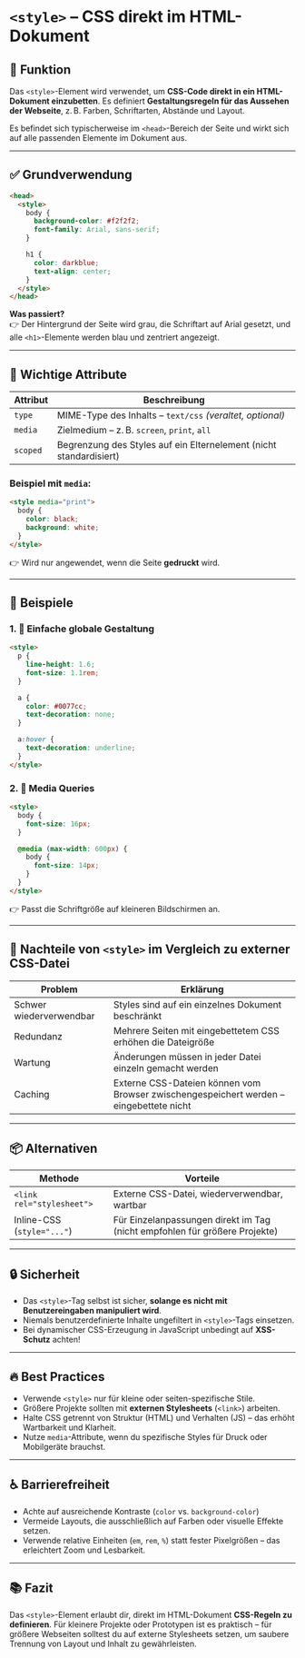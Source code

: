 # `<style>` – CSS direkt im HTML-Dokument

## 🧩 Funktion

Das `<style>`-Element wird verwendet, um **CSS-Code direkt in ein HTML-Dokument einzubetten**. Es definiert **Gestaltungsregeln für das Aussehen der Webseite**, z. B. Farben, Schriftarten, Abstände und Layout.

Es befindet sich typischerweise im `<head>`-Bereich der Seite und wirkt sich auf alle passenden Elemente im Dokument aus.

---

## ✅ Grundverwendung

```html
<head>
  <style>
    body {
      background-color: #f2f2f2;
      font-family: Arial, sans-serif;
    }

    h1 {
      color: darkblue;
      text-align: center;
    }
  </style>
</head>
```

**Was passiert?**  
👉 Der Hintergrund der Seite wird grau, die Schriftart auf Arial gesetzt, und alle `<h1>`-Elemente werden blau und zentriert angezeigt.

---

## 🔧 Wichtige Attribute

| Attribut | Beschreibung |
|----------|--------------|
| `type`   | MIME-Type des Inhalts – `text/css` *(veraltet, optional)* |
| `media`  | Zielmedium – z. B. `screen`, `print`, `all` |
| `scoped`| Begrenzung des Styles auf ein Elternelement (nicht standardisiert) |

### Beispiel mit `media`:

```html
<style media="print">
  body {
    color: black;
    background: white;
  }
</style>
```

👉 Wird nur angewendet, wenn die Seite **gedruckt** wird.

---

## 🧪 Beispiele

### 1. 🎨 Einfache globale Gestaltung

```html
<style>
  p {
    line-height: 1.6;
    font-size: 1.1rem;
  }

  a {
    color: #0077cc;
    text-decoration: none;
  }

  a:hover {
    text-decoration: underline;
  }
</style>
```

### 2. 📱 Media Queries

```html
<style>
  body {
    font-size: 16px;
  }

  @media (max-width: 600px) {
    body {
      font-size: 14px;
    }
  }
</style>
```

👉 Passt die Schriftgröße auf kleineren Bildschirmen an.

---

## 🚫 Nachteile von `<style>` im Vergleich zu externer CSS-Datei

| Problem | Erklärung |
|--------|-----------|
| Schwer wiederverwendbar | Styles sind auf ein einzelnes Dokument beschränkt |
| Redundanz | Mehrere Seiten mit eingebettetem CSS erhöhen die Dateigröße |
| Wartung | Änderungen müssen in jeder Datei einzeln gemacht werden |
| Caching | Externe CSS-Dateien können vom Browser zwischengespeichert werden – eingebettete nicht |

---

## 📦 Alternativen

| Methode                | Vorteile |
|------------------------|----------|
| `<link rel="stylesheet">` | Externe CSS-Datei, wiederverwendbar, wartbar |
| Inline-CSS (`style="..."`) | Für Einzelanpassungen direkt im Tag (nicht empfohlen für größere Projekte) |

---

## 🔒 Sicherheit

- Das `<style>`-Tag selbst ist sicher, **solange es nicht mit Benutzereingaben manipuliert wird**.
- Niemals benutzerdefinierte Inhalte ungefiltert in `<style>`-Tags einsetzen.
- Bei dynamischer CSS-Erzeugung in JavaScript unbedingt auf **XSS-Schutz** achten!

---

## 🔥 Best Practices

- Verwende `<style>` nur für kleine oder seiten-spezifische Stile.
- Größere Projekte sollten mit **externen Stylesheets** (`<link>`) arbeiten.
- Halte CSS getrennt von Struktur (HTML) und Verhalten (JS) – das erhöht Wartbarkeit und Klarheit.
- Nutze `media`-Attribute, wenn du spezifische Styles für Druck oder Mobilgeräte brauchst.

---

## ♿ Barrierefreiheit

- Achte auf ausreichende Kontraste (`color` vs. `background-color`)
- Vermeide Layouts, die ausschließlich auf Farben oder visuelle Effekte setzen.
- Verwende relative Einheiten (`em`, `rem`, `%`) statt fester Pixelgrößen – das erleichtert Zoom und Lesbarkeit.

---

## 📚 Fazit

Das `<style>`-Element erlaubt dir, direkt im HTML-Dokument **CSS-Regeln zu definieren**. Für kleinere Projekte oder Prototypen ist es praktisch – für größere Webseiten solltest du auf externe Stylesheets setzen, um saubere Trennung von Layout und Inhalt zu gewährleisten.

